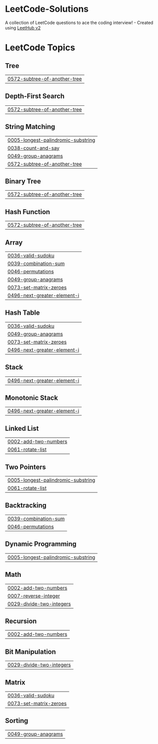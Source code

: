 # LeetCode-Solutions
A collection of LeetCode questions to ace the coding interview! - Created using [LeetHub v2](https://github.com/arunbhardwaj/LeetHub-2.0)

<!---LeetCode Topics Start-->
# LeetCode Topics
## Tree
|  |
| ------- |
| [0572-subtree-of-another-tree](https://github.com/sarah-schwartz/LeetCode-Solutions/tree/master/0572-subtree-of-another-tree) |
## Depth-First Search
|  |
| ------- |
| [0572-subtree-of-another-tree](https://github.com/sarah-schwartz/LeetCode-Solutions/tree/master/0572-subtree-of-another-tree) |
## String Matching
|  |
| ------- |
| [0005-longest-palindromic-substring](https://github.com/sarah-schwartz/LeetCode-Solutions/tree/master/0005-longest-palindromic-substring) |
| [0038-count-and-say](https://github.com/sarah-schwartz/LeetCode-Solutions/tree/master/0038-count-and-say) |
| [0049-group-anagrams](https://github.com/sarah-schwartz/LeetCode-Solutions/tree/master/0049-group-anagrams) |
| [0572-subtree-of-another-tree](https://github.com/sarah-schwartz/LeetCode-Solutions/tree/master/0572-subtree-of-another-tree) |
## Binary Tree
|  |
| ------- |
| [0572-subtree-of-another-tree](https://github.com/sarah-schwartz/LeetCode-Solutions/tree/master/0572-subtree-of-another-tree) |
## Hash Function
|  |
| ------- |
| [0572-subtree-of-another-tree](https://github.com/sarah-schwartz/LeetCode-Solutions/tree/master/0572-subtree-of-another-tree) |
## Array
|  |
| ------- |
| [0036-valid-sudoku](https://github.com/sarah-schwartz/LeetCode-Solutions/tree/master/0036-valid-sudoku) |
| [0039-combination-sum](https://github.com/sarah-schwartz/LeetCode-Solutions/tree/master/0039-combination-sum) |
| [0046-permutations](https://github.com/sarah-schwartz/LeetCode-Solutions/tree/master/0046-permutations) |
| [0049-group-anagrams](https://github.com/sarah-schwartz/LeetCode-Solutions/tree/master/0049-group-anagrams) |
| [0073-set-matrix-zeroes](https://github.com/sarah-schwartz/LeetCode-Solutions/tree/master/0073-set-matrix-zeroes) |
| [0496-next-greater-element-i](https://github.com/sarah-schwartz/LeetCode-Solutions/tree/master/0496-next-greater-element-i) |
## Hash Table
|  |
| ------- |
| [0036-valid-sudoku](https://github.com/sarah-schwartz/LeetCode-Solutions/tree/master/0036-valid-sudoku) |
| [0049-group-anagrams](https://github.com/sarah-schwartz/LeetCode-Solutions/tree/master/0049-group-anagrams) |
| [0073-set-matrix-zeroes](https://github.com/sarah-schwartz/LeetCode-Solutions/tree/master/0073-set-matrix-zeroes) |
| [0496-next-greater-element-i](https://github.com/sarah-schwartz/LeetCode-Solutions/tree/master/0496-next-greater-element-i) |
## Stack
|  |
| ------- |
| [0496-next-greater-element-i](https://github.com/sarah-schwartz/LeetCode-Solutions/tree/master/0496-next-greater-element-i) |
## Monotonic Stack
|  |
| ------- |
| [0496-next-greater-element-i](https://github.com/sarah-schwartz/LeetCode-Solutions/tree/master/0496-next-greater-element-i) |
## Linked List
|  |
| ------- |
| [0002-add-two-numbers](https://github.com/sarah-schwartz/LeetCode-Solutions/tree/master/0002-add-two-numbers) |
| [0061-rotate-list](https://github.com/sarah-schwartz/LeetCode-Solutions/tree/master/0061-rotate-list) |
## Two Pointers
|  |
| ------- |
| [0005-longest-palindromic-substring](https://github.com/sarah-schwartz/LeetCode-Solutions/tree/master/0005-longest-palindromic-substring) |
| [0061-rotate-list](https://github.com/sarah-schwartz/LeetCode-Solutions/tree/master/0061-rotate-list) |
## Backtracking
|  |
| ------- |
| [0039-combination-sum](https://github.com/sarah-schwartz/LeetCode-Solutions/tree/master/0039-combination-sum) |
| [0046-permutations](https://github.com/sarah-schwartz/LeetCode-Solutions/tree/master/0046-permutations) |
## Dynamic Programming
|  |
| ------- |
| [0005-longest-palindromic-substring](https://github.com/sarah-schwartz/LeetCode-Solutions/tree/master/0005-longest-palindromic-substring) |
## Math
|  |
| ------- |
| [0002-add-two-numbers](https://github.com/sarah-schwartz/LeetCode-Solutions/tree/master/0002-add-two-numbers) |
| [0007-reverse-integer](https://github.com/sarah-schwartz/LeetCode-Solutions/tree/master/0007-reverse-integer) |
| [0029-divide-two-integers](https://github.com/sarah-schwartz/LeetCode-Solutions/tree/master/0029-divide-two-integers) |
## Recursion
|  |
| ------- |
| [0002-add-two-numbers](https://github.com/sarah-schwartz/LeetCode-Solutions/tree/master/0002-add-two-numbers) |
## Bit Manipulation
|  |
| ------- |
| [0029-divide-two-integers](https://github.com/sarah-schwartz/LeetCode-Solutions/tree/master/0029-divide-two-integers) |
## Matrix
|  |
| ------- |
| [0036-valid-sudoku](https://github.com/sarah-schwartz/LeetCode-Solutions/tree/master/0036-valid-sudoku) |
| [0073-set-matrix-zeroes](https://github.com/sarah-schwartz/LeetCode-Solutions/tree/master/0073-set-matrix-zeroes) |
## Sorting
|  |
| ------- |
| [0049-group-anagrams](https://github.com/sarah-schwartz/LeetCode-Solutions/tree/master/0049-group-anagrams) |
<!---LeetCode Topics End-->